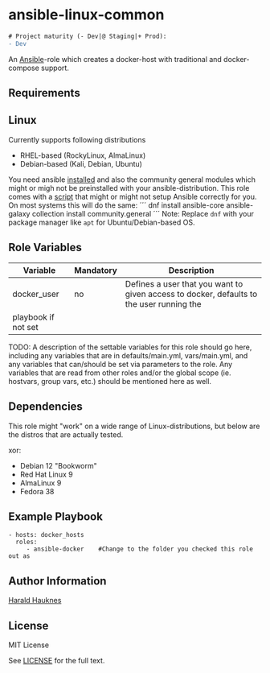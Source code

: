 ansible-linux-common
====================
```diff
# Project maturity (- Dev|@ Staging|+ Prod):
- Dev
```

An [Ansible](https://www.ansible.com/)-role which creates a docker-host with traditional and docker-compose support.


Requirements
------------

## Linux
Currently supports following distributions
- RHEL-based (RockyLinux, AlmaLinux)
- Debian-based (Kali, Debian, Ubuntu)

You need ansible [installed](./install_ansible.sh) and also the community general modules which might or migh not be preinstalled with your ansible-distribution.
This role comes with a [script](./install) that might or might not setup Ansible correctly for you.
On most systems this will do the same:
´´´
dnf install ansible-core
ansible-galaxy collection install community.general
´´´
Note: Replace `dnf` with your package manager like `apt` for Ubuntu/Debian-based OS.

Role Variables
--------------
| Variable    | Mandatory | Description |
| ----------- | --------- | ----------- |
| docker_user | no        | Defines a user that you want to given access to docker, defaults to the user running the
playbook if not set |

TODO:
A description of the settable variables for this role should go here, including any variables that are in defaults/main.yml, vars/main.yml, and any variables that can/should be set via parameters to the role. Any variables that are read from other roles and/or the global scope (ie. hostvars, group vars, etc.) should be mentioned here as well.

Dependencies
------------
This role might "work" on a wide range of Linux-distributions, but below are the distros that are actually tested.

xor:
  - Debian 12 "Bookworm"
  - Red Hat Linux 9
  - AlmaLinux 9
  - Fedora 38

Example Playbook
----------------

    - hosts: docker_hosts
      roles:
         - ansible-docker    #Change to the folder you checked this role out as

Author Information
------------------

[Harald Hauknes](https://github.com/harahauk)

License
-------

MIT License

See [LICENSE](./LICENSE) for the full text.


